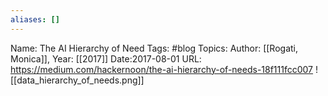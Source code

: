 ```yaml
---
aliases: []
---
```

Name: The AI Hierarchy of Need
Tags: #blog
Topics: 
Author: [[Rogati, Monica]], 
Year: [[2017]] 
Date:2017-08-01
URL: https://medium.com/hackernoon/the-ai-hierarchy-of-needs-18f111fcc007
![[data_hierarchy_of_needs.png]]